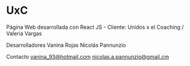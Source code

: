 # UxC
Página Web desarrollada con React JS - Cliente: Unidos x el Coaching / Valeria Vargas


Desarrolladores
Vanina Rojas
Nicolás Pannunzio

Contacto
vanina_93@hotmail.com
nicolas.a.pannunzio@gmail.cm